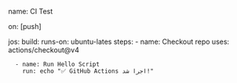 name: CI Test

on: [push]

jos:
  build:
    runs-on: ubuntu-lates
    steps:
      - name: Checkout repo
        uses: actions/checkout@v4

      - name: Run Hello Script
        run: echo "✅ GitHub Actions اجرا شد!"
